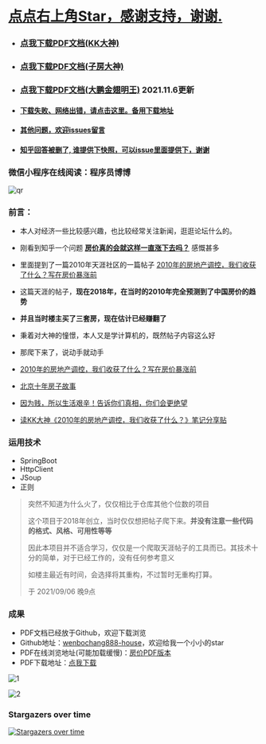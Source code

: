 # **<a href = "#">点点右上角Star，感谢支持，谢谢.</a>**
- ### **<a href = "https://github.com/wenbochang888/house/raw/final/house.pdf">点我下载PDF文档(KK大神)</a>**
- ### **<a href = "https://github.com/wenbochang888/house/raw/final/house2.pdf">点我下载PDF文档(子房大神)</a>**
- ### **<a href = "https://github.com/wenbochang888/house/raw/final/house3.pdf">点我下载PDF文档(大鹏金翅明王)</a> 2021.11.6更新**
- #### **<a href = "https://bobo-person.feishu.cn/docx/GkZtdgO2io5S9WxWeOpcJtcCnaf">下载失败、网络出错，请点击这里。备用下载地址</a>**
- #### **<a href = "https://github.com/wenbochang888/house/issues">其他问题，欢迎issues留言</a>**
- #### **<a href = "https://www.zhihu.com/question/284939230/answer/483437087">知乎回答被删了, 谁提供下快照，可以issue里面提供下，谢谢</a>**


### 微信小程序在线阅读：程序员博博
![qr](https://github.com/wenbochang888/house/assets/26178822/b2f14d91-1320-447c-999c-b78a7a18ad24)

 
### **前言：**

- 本人对经济一些比较感兴趣，也比较经常关注新闻，逛逛论坛什么的。

- 刚看到知乎一个问题 <a href = "https://www.zhihu.com/question/284939230/answer/449853894"> **房价真的会就这样一直涨下去吗？**</a>  感慨甚多
- 里面提到了一篇2010年天涯社区的一篇帖子  <a href = "https://bbs.tianya.cn/m/post-house-252774-1.shtml">2010年的房地产调控，我们收获了什么？写在房价暴涨前</a>
- 这篇天涯的帖子，**现在2018年，在当时的2010年完全预测到了中国房价的趋势**
- **并且当时楼主买了三套房，现在估计已经赚翻了**
- 秉着对大神的憧憬，本人又是学计算机的，既然帖子内容这么好
- 那爬下来了，说动手就动手
- <a href = "http://bbs.tianya.cn/post-house-252774-1.shtml">2010年的房地产调控，我们收获了什么？写在房价暴涨前</a>
- <a href = "http://bbs.tianya.cn/post-house-447880-1.shtml">北京十年房子故事</a>
- <a href = "https://yidukf.com/read_130150_8069.html">因为贱，所以生活艰辛！告诉你们真相，你们会更绝望
  </a>
- <a href = "http://bbs.tianya.cn/post-house-782707-1.shtml">读KK大神《2010年的房地产调控，我们收获了什么？》笔记分享贴
  </a>



### 运用技术

- SpringBoot
- HttpClient
- JSoup
- 正则

> 突然不知道为什么火了，仅仅相比于仓库其他个位数的项目
> 
> 这个项目于2018年创立，当时仅仅想把帖子爬下来。**并没有注意一些代码的格式、风格、可用性等等**
> 
> 因此本项目并不适合学习，仅仅是一个爬取天涯帖子的工具而已。其技术十分的简单，对于已经工作的，没有任何参考意义
> 
> 如楼主最近有时间，会选择将其重构，不过暂时无重构打算。
> 
> 于 2021/09/06 晚9点 

### 成果

- PDF文档已经放于Github，欢迎下载浏览
- Github地址：<a href = "https://github.com/wenbochang888/house">wenbochang888-house</a>，欢迎给我一个小小的star
- PDF在线浏览地址(可能加载缓慢)：<a href = "https://github.com/wenbochang888/house/blob/master/house.pdf">房价PDF版本</a>
- PDF下载地址：<a href = "https://github.com/wenbochang888/house/raw/master/house.pdf">点我下载</a>

![1](https://github.com/wenbochang888/house/blob/master/src/img/1.png)

![2](https://github.com/wenbochang888/house/blob/master/src/img/2.jpg)


### Stargazers over time

[![Stargazers over time](https://starchart.cc/wenbochang888/house.svg)](https://starchart.cc/wenbochang888/house)

